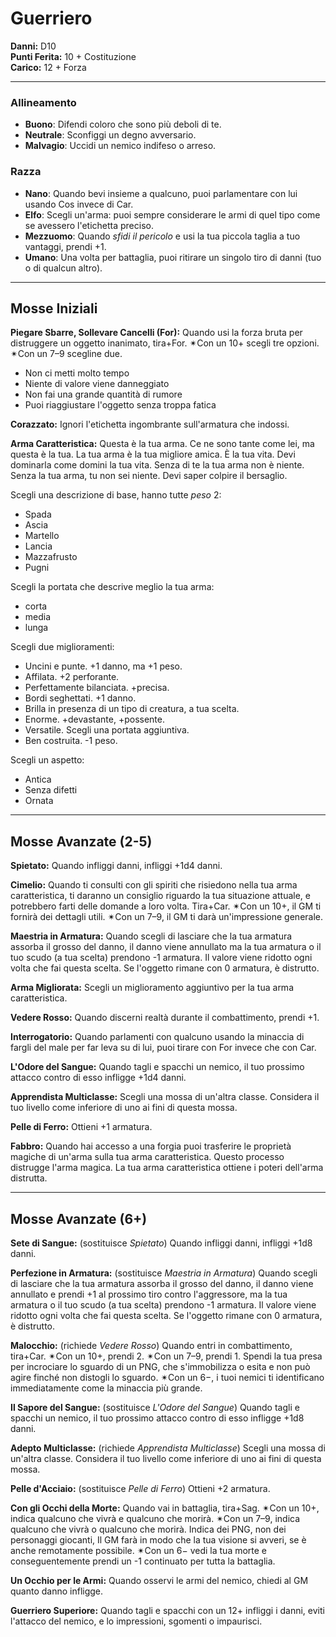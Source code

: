 # Guerriero

**Danni:** D10  
**Punti Ferita:** 10 + Costituzione  
**Carico:** 12 + Forza

<hr>

### **Allineamento**
- **Buono**: Difendi coloro che sono più deboli di te.
- **Neutrale**: Sconfiggi un degno avversario.
- **Malvagio**: Uccidi un nemico indifeso o arreso.

### **Razza**
- **Nano**: Quando bevi insieme a qualcuno, puoi parlamentare con lui usando Cos invece di Car.
- **Elfo**: Scegli un'arma: puoi sempre considerare le armi di quel tipo come se avessero l'etichetta preciso.
- **Mezzuomo**: Quando *sfidi il pericolo* e usi la tua piccola taglia a tuo vantaggi, prendi +1.
- **Umano**: Una volta per battaglia, puoi ritirare un singolo tiro di danni (tuo o di qualcun altro).

<hr>

## Mosse Iniziali

**Piegare Sbarre, Sollevare Cancelli (For):**
Quando usi la forza bruta per distruggere un oggetto inanimato, tira+For.
✴Con un 10+ scegli tre opzioni.
✴Con un 7–9 scegline due.

- Non ci metti molto tempo
- Niente di valore viene danneggiato
- Non fai una grande quantità di rumore
- Puoi riaggiustare l'oggetto senza troppa fatica

**Corazzato:**
Ignori l'etichetta ingombrante sull'armatura che indossi.

**Arma Caratteristica:**
Questa è la tua arma. Ce ne sono tante come lei, ma questa è la tua. La tua arma è la tua migliore amica. È la tua vita. Devi dominarla come domini la tua vita. Senza di te la tua arma non è niente. Senza la tua arma, tu non sei niente. Devi saper colpire il bersaglio.

Scegli una descrizione di base, hanno tutte *peso* 2:
- Spada
- Ascia
- Martello
- Lancia
- Mazzafrusto
- Pugni

Scegli la portata che descrive meglio la tua arma:
- corta
- media
- lunga

Scegli due miglioramenti:
- Uncini e punte. +1 danno, ma +1 peso.
- Affilata. +2 perforante.
- Perfettamente bilanciata. +precisa.
- Bordi seghettati. +1 danno.
- Brilla in presenza di un tipo di creatura, a tua scelta.
- Enorme. +devastante, +possente.
- Versatile. Scegli una portata aggiuntiva.
- Ben costruita. -1 peso.

Scegli un aspetto:
- Antica
- Senza difetti
- Ornata

<hr>

## Mosse Avanzate (2-5)

**Spietato:**
Quando infliggi danni, infliggi +1d4 danni.

**Cimelio:**
Quando ti consulti con gli spiriti che risiedono nella tua arma caratteristica, ti daranno un consiglio riguardo la tua situazione attuale, e potrebbero farti delle domande a loro volta. Tira+Car.
✴Con un 10+, il GM ti fornirà dei dettagli utili.
✴Con un 7–9, il GM ti darà un'impressione generale.

**Maestria in Armatura:**
Quando scegli di lasciare che la tua armatura assorba il grosso del danno, il danno viene annullato ma la tua armatura o il tuo scudo (a tua scelta) prendono -1 armatura. Il valore viene ridotto ogni volta che fai questa scelta. Se l'oggetto rimane con 0 armatura, è distrutto.

**Arma Migliorata:**
Scegli un miglioramento aggiuntivo per la tua arma caratteristica.

**Vedere Rosso:**
Quando discerni realtà durante il combattimento, prendi +1.

**Interrogatorio:**
Quando parlamenti con qualcuno usando la minaccia di fargli del male per far leva su di lui, puoi tirare con For invece che con Car.

**L'Odore del Sangue:**
Quando tagli e spacchi un nemico, il tuo prossimo attacco contro di esso infligge +1d4 danni.

**Apprendista Multiclasse:**
Scegli una mossa di un'altra classe. Considera il tuo livello come inferiore di uno ai fini di questa mossa.

**Pelle di Ferro:**
Ottieni +1 armatura.

**Fabbro:**
Quando hai accesso a una forgia puoi trasferire le proprietà magiche di un'arma sulla tua arma caratteristica. Questo processo distrugge l'arma magica. La tua arma caratteristica ottiene i poteri dell'arma distrutta.

<hr>

## Mosse Avanzate (6+)

**Sete di Sangue:**
(sostituisce *Spietato*)
Quando infliggi danni, infliggi +1d8 danni.

**Perfezione in Armatura:**
(sostituisce *Maestria in Armatura*)
Quando scegli di lasciare che la tua armatura assorba il grosso del danno, il danno viene annullato e prendi +1 al prossimo tiro contro l'aggressore, ma la tua armatura o il tuo scudo (a tua scelta) prendono -1 armatura. Il valore viene ridotto ogni volta che fai questa scelta. Se l'oggetto rimane con 0 armatura, è distrutto.

**Malocchio:**
(richiede *Vedere Rosso*)
Quando entri in combattimento, tira+Car.
✴Con un 10+, prendi 2.
✴Con un 7–9, prendi 1.
Spendi la tua presa per incrociare lo sguardo di un PNG, che s'immobilizza o esita e non può agire finché non distogli lo sguardo. ✴Con un 6−, i tuoi nemici ti identificano immediatamente come la minaccia più grande.

**Il Sapore del Sangue:**
(sostituisce *L'Odore del Sangue*)
Quando tagli e spacchi un nemico, il tuo prossimo attacco contro di esso infligge +1d8 danni.

**Adepto Multiclasse:**
(richiede *Apprendista Multiclasse*)
Scegli una mossa di un'altra classe. Considera il tuo livello come inferiore di uno ai fini di questa mossa.

**Pelle d'Acciaio:**
(sostituisce *Pelle di Ferro*)
Ottieni +2 armatura.

**Con gli Occhi della Morte:**
Quando vai in battaglia, tira+Sag.
✴Con un 10+, indica qualcuno che vivrà e qualcuno che morirà.
✴Con un 7–9, indica qualcuno che vivrà o qualcuno che morirà.
Indica dei PNG, non dei personaggi giocanti, Il GM farà in modo che la tua visione si avveri, se è anche remotamente possibile. ✴Con un 6− vedi la tua morte e conseguentemente prendi un -1 continuato per tutta la battaglia.

**Un Occhio per le Armi:**
Quando osservi le armi del nemico, chiedi al GM quanto danno infligge.

**Guerriero Superiore:**
Quando tagli e spacchi con un 12+ infliggi i danni, eviti l'attacco del nemico, e lo impressioni, sgomenti o impaurisci.